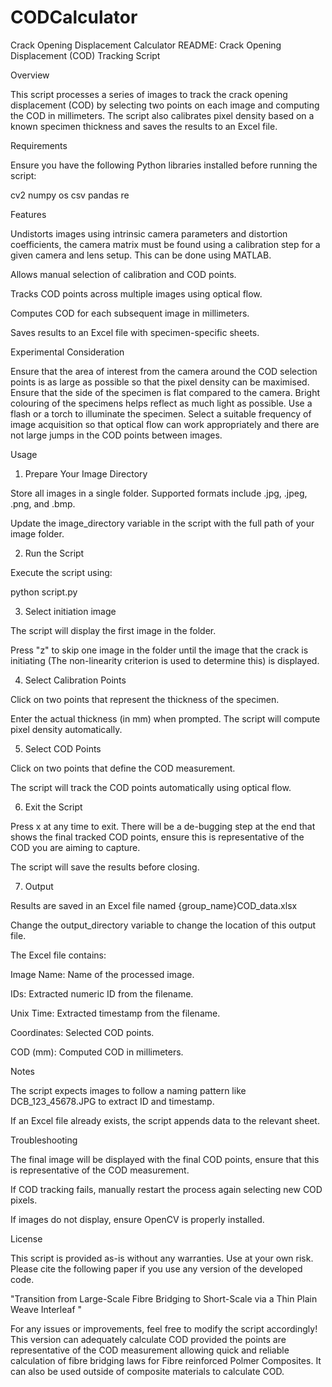 # CODCalculator
Crack Opening Displacement Calculator 
README: Crack Opening Displacement (COD) Tracking Script

Overview

This script processes a series of images to track the crack opening displacement (COD) by selecting two points on each image and computing the COD in millimeters. The script also calibrates pixel density based on a known specimen thickness and saves the results to an Excel file.

Requirements

Ensure you have the following Python libraries installed before running the script:

cv2
numpy
os
csv
pandas
re

Features

Undistorts images using intrinsic camera parameters and distortion coefficients, the camera matrix must be found using a calibration step for a given camera and lens setup. This can be done using MATLAB.

Allows manual selection of calibration and COD points.

Tracks COD points across multiple images using optical flow.

Computes COD for each subsequent image in millimeters.

Saves results to an Excel file with specimen-specific sheets.

Experimental Consideration

Ensure that the area of interest from the camera around the COD selection points is as large as possible so that the pixel density can be maximised.
Ensure that the side of the specimen is flat compared to the camera. 
Bright colouring of the specimens helps reflect as much light as possible. 
Use a flash or a torch to illuminate the specimen. 
Select a suitable frequency of image acquisition so that optical flow can work appropriately and there are not large jumps in the COD points between images.

Usage

1. Prepare Your Image Directory

Store all images in a single folder. Supported formats include .jpg, .jpeg, .png, and .bmp.

Update the image_directory variable in the script with the full path of your image folder.


2. Run the Script

Execute the script using:

python script.py


3. Select initiation image

The script will display the first image in the folder.

Press "z" to skip one image in the folder until the image that the crack is initiating (The non-linearity criterion is used to determine this) is displayed.


4. Select Calibration Points

Click on two points that represent the thickness of the specimen.

Enter the actual thickness (in mm) when prompted. The script will compute pixel density automatically.


5. Select COD Points

Click on two points that define the COD measurement.

The script will track the COD points automatically using optical flow.

6. Exit the Script

Press x at any time to exit. There will be a de-bugging step at the end that shows the final tracked COD points, ensure this is representative of the COD you are aiming to capture.

The script will save the results before closing.

7. Output

Results are saved in an Excel file named {group_name}COD_data.xlsx 

Change the output_directory variable to change the location of this output file.

The Excel file contains:

Image Name: Name of the processed image.

IDs: Extracted numeric ID from the filename.

Unix Time: Extracted timestamp from the filename.

Coordinates: Selected COD points.

COD (mm): Computed COD in millimeters.

Notes

The script expects images to follow a naming pattern like DCB_123_45678.JPG to extract ID and timestamp.

If an Excel file already exists, the script appends data to the relevant sheet.

Troubleshooting

The final image will be displayed with the final COD points, ensure that this is representative of the COD measurement.

If COD tracking fails, manually restart the process again selecting new COD pixels.

If images do not display, ensure OpenCV is properly installed.

License

This script is provided as-is without any warranties. Use at your own risk. Please cite the following paper if you use any version of the developed code.

"Transition from Large-Scale Fibre Bridging to Short-Scale via a Thin Plain Weave Interleaf "

For any issues or improvements, feel free to modify the script accordingly! 
This version can adequately calculate COD provided the points are representative of the COD measurement allowing quick and reliable calculation of fibre bridging laws for Fibre reinforced Polmer Composites.
It can also be used outside of composite materials to calculate COD.
